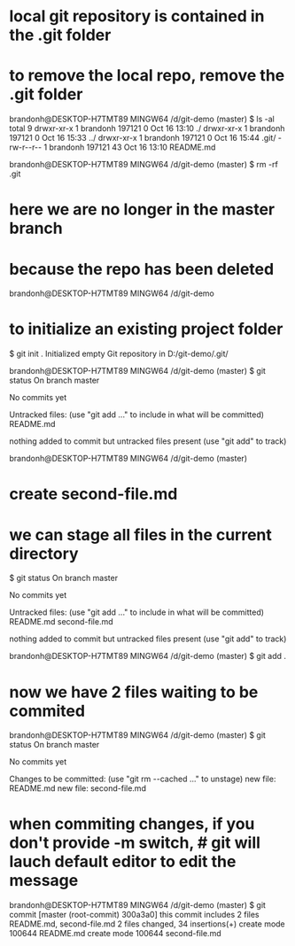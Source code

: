 # local git repository is contained in the .git folder

# to remove the local repo, remove the .git folder

brandonh@DESKTOP-H7TMT89 MINGW64 /d/git-demo (master)
$ ls -al
total 9
drwxr-xr-x 1 brandonh 197121 0 Oct 16 13:10 ./
drwxr-xr-x 1 brandonh 197121 0 Oct 16 15:33 ../
drwxr-xr-x 1 brandonh 197121 0 Oct 16 15:44 .git/
-rw-r--r-- 1 brandonh 197121 43 Oct 16 13:10 README.md

brandonh@DESKTOP-H7TMT89 MINGW64 /d/git-demo (master)
$ rm -rf .git

# here we are no longer in the master branch

# because the repo has been deleted

brandonh@DESKTOP-H7TMT89 MINGW64 /d/git-demo

# to initialize an existing project folder

$ git init .
Initialized empty Git repository in D:/git-demo/.git/

brandonh@DESKTOP-H7TMT89 MINGW64 /d/git-demo (master)
$ git status
On branch master

No commits yet

Untracked files:
(use "git add <file>..." to include in what will be committed)
README.md

nothing added to commit but untracked files present (use "git add" to track)

brandonh@DESKTOP-H7TMT89 MINGW64 /d/git-demo (master)

# create second-file.md

# we can stage all files in the current directory

$ git status
On branch master

No commits yet

Untracked files:
(use "git add <file>..." to include in what will be committed)
README.md
second-file.md

nothing added to commit but untracked files present (use "git add" to track)

brandonh@DESKTOP-H7TMT89 MINGW64 /d/git-demo (master)
$ git add .

# now we have 2 files waiting to be commited

brandonh@DESKTOP-H7TMT89 MINGW64 /d/git-demo (master)
$ git status
On branch master

No commits yet

Changes to be committed:
(use "git rm --cached <file>..." to unstage)
new file: README.md
new file: second-file.md

# when commiting changes, if you don't provide -m switch, # git will lauch default editor to edit the message

brandonh@DESKTOP-H7TMT89 MINGW64 /d/git-demo (master)
$ git commit
[master (root-commit) 300a3a0] this commit includes 2 files README.md, second-file.md
2 files changed, 34 insertions(+)
create mode 100644 README.md
create mode 100644 second-file.md
